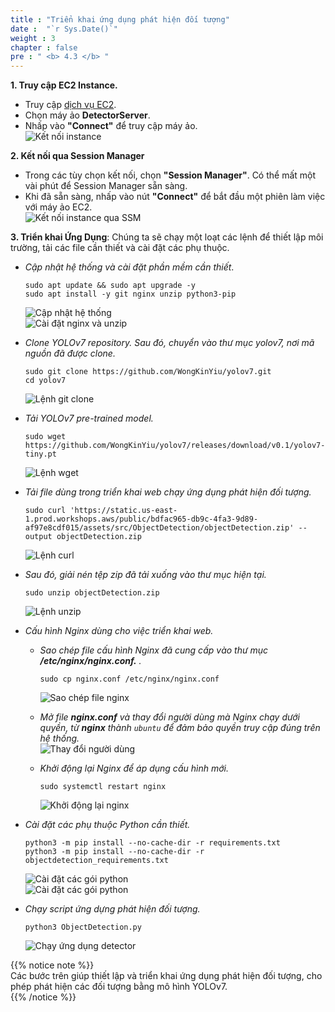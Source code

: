 ```yaml
---
title : "Triển khai ứng dụng phát hiện đối tượng"
date :  "`r Sys.Date()`" 
weight : 3
chapter : false
pre : " <b> 4.3 </b> "
---
```


**1. Truy cập EC2 Instance.**  
+ Truy cập [dịch vụ EC2](https://console.aws.amazon.com/ec2/v2/home).
+ Chọn máy ảo **DetectorServer**.  
+ Nhấp vào **"Connect"** để truy cập máy ảo.  
![Kết nối instance](/images/4.sectionb/025-instanceconnect.png)

**2. Kết nối qua Session Manager**  
+ Trong các tùy chọn kết nối, chọn **"Session Manager"**. Có thể mất một vài phút để Session Manager sẵn sàng.  
+ Khi đã sẵn sàng, nhấp vào nút **"Connect"** để bắt đầu một phiên làm việc với máy ảo EC2.  
![Kết nối instance qua SSM](/images/4.sectionb/026-ssmconnect.png)

**3. Triển khai Ứng Dụng**: Chúng ta sẽ chạy một loạt các lệnh để thiết lập môi trường, tải các file cần thiết và cài đặt các phụ thuộc.

+ *Cập nhật hệ thống và cài đặt phần mềm cần thiết*.  
  ```
  sudo apt update && sudo apt upgrade -y
  sudo apt install -y git nginx unzip python3-pip
  ```  
  ![Cập nhật hệ thống](/images/4.sectionb/027-update.png)  
  ![Cài đặt nginx và unzip](/images/4.sectionb/028-installnginxunzip.png)

+ *Clone YOLOv7 repository. Sau đó, chuyển vào thư mục yolov7, nơi mã nguồn đã được clone.*  
  ```
  sudo git clone https://github.com/WongKinYiu/yolov7.git
  cd yolov7
  ```  
  ![Lệnh git clone](/images/4.sectionb/029-gitclone.png)

+ *Tải YOLOv7 pre-trained model.*
  ```
  sudo wget https://github.com/WongKinYiu/yolov7/releases/download/v0.1/yolov7-tiny.pt
  ```  
  ![Lệnh wget](/images/4.sectionb/030-wget.png)

+ *Tải file dùng trong triển khai web chạy ứng dụng phát hiện đối tượng.*  
  ```
  sudo curl 'https://static.us-east-1.prod.workshops.aws/public/bdfac965-db9c-4fa3-9d89-af97e8cdf015/assets/src/ObjectDetection/objectDetection.zip' --output objectDetection.zip
  ```  
  ![Lệnh curl](/images/4.sectionb/031-curl.png)

+ *Sau đó, giải nén tệp zip đã tải xuống vào thư mục hiện tại.*  
  ```
  sudo unzip objectDetection.zip
  ```  
  ![Lệnh unzip](/images/4.sectionb/032-unzip.png)

+ *Cấu hình Nginx dùng cho việc triển khai web.*
  - *Sao chép file cấu hình Nginx đã cung cấp vào thư mục ***/etc/nginx/nginx.conf.*** .*
    ```
    sudo cp nginx.conf /etc/nginx/nginx.conf
    ```  
    ![Sao chép file nginx](/images/4.sectionb/033-copynginx.png)

  - *Mở file ***nginx.conf*** và thay đổi người dùng mà Nginx chạy dưới quyền, từ ***nginx*** thành ```ubuntu``` để đảm bảo quyền truy cập đúng trên hệ thống.*  
    ![Thay đổi người dùng](/images/4.sectionb/034-changeuser.png)

  - *Khởi động lại Nginx để áp dụng cấu hình mới.* 
    ```
    sudo systemctl restart nginx
    ```  
    ![Khởi động lại nginx](/images/4.sectionb/035-restartnginx.png)

+ *Cài đặt các phụ thuộc Python cần thiết.*  
  ```
  python3 -m pip install --no-cache-dir -r requirements.txt
  python3 -m pip install --no-cache-dir -r objectdetection_requirements.txt
  ```  
  ![Cài đặt các gói python](/images/4.sectionb/036-pythonpackage.png)  
  ![Cài đặt các gói python](/images/4.sectionb/037-pythonpackage.png)

+ *Chạy script ứng dựng phát hiện đối tượng.* 
  ```
  python3 ObjectDetection.py
  ```  
  ![Chạy ứng dụng detector](/images/4.sectionb/038-runapp.png)

{{% notice note %}}  
Các bước trên giúp  thiết lập và triển khai ứng dụng phát hiện đối tượng, cho phép phát hiện các đối tượng bằng mô hình YOLOv7.  
{{% /notice %}}
